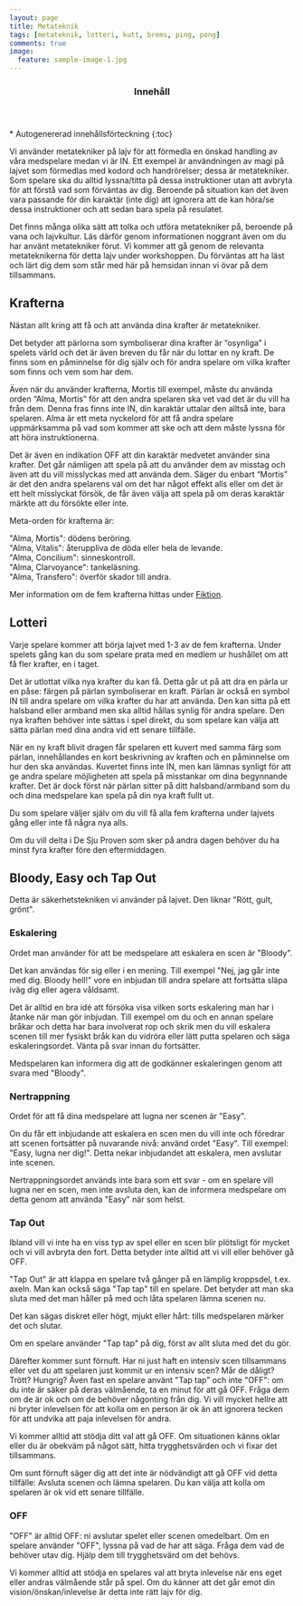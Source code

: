 ```yaml
---
layout: page
title: Metateknik
tags: [metateknik, lotteri, kutt, brems, ping, pong]
comments: true
image:
  feature: sample-image-1.jpg
---
```


<section id="table-of-contents" class="toc">
  <header>
    <h3>Innehåll</h3>
  </header>
<div id="drawer" markdown="1">
*  Autogenererad innehållsförteckning
{:toc}
</div>
</section><!-- /#table-of-contents -->

Vi använder metatekniker på lajv för att förmedla en önskad handling av våra medspelare medan vi är IN. Ett exempel är användningen av magi på lajvet som förmedlas med kodord och handrörelser; dessa är metatekniker. Som spelare ska du alltid lyssna/titta på dessa instruktioner utan att avbryta för att förstå vad som förväntas av dig. Beroende på situation kan det även vara passande för din karaktär (inte dig) att ignorera att de kan höra/se dessa instruktioner och att sedan bara spela på resulatet.

Det finns många olika sätt att tolka och utföra metatekniker på, beroende på vana och lajvkultur. Läs därför genom informationen noggrant även om du har använt metatekniker förut. Vi kommer att gå genom de relevanta metateknikerna för detta lajv under workshoppen. Du förväntas att ha läst och lärt dig dem som står med här på hemsidan innan vi övar på dem tillsammans.

## Krafterna

Nästan allt kring att få och att använda dina krafter är metatekniker. 

Det betyder att  pärlorna som symboliserar dina krafter är “osynliga” i spelets värld och det är även breven du får när du lottar en ny kraft. De finns som en påminnelse för dig själv och för andra spelare om vilka krafter som finns och vem som har dem.

Även när du använder krafterna, Mortis till exempel, måste du använda orden “Alma, Mortis” för att den andra spelaren ska vet vad det är du vill ha från dem. Denna fras finns inte IN, din karaktär uttalar den alltså inte, bara spelaren. Alma är ett meta nyckelord för att få andra spelare uppmärksamma på vad som kommer att ske och att dem måste lyssna för att höra instruktionerna. 

Det är även en indikation OFF att din karaktär medvetet använder sina krafter. Det går nämligen att spela på att du använder dem av misstag och även att du vill misslyckas med att använda dem. Säger du enbart “Mortis” är det den andra spelarens val om det har något effekt alls eller om det är ett helt misslyckat försök, de får även välja att spela på om deras karaktär märkte att du försökte eller inte. 

Meta-orden för krafterna är:

"Alma, Mortis": dödens beröring.  
"Alma, Vitalis": återuppliva de döda eller hela de levande.  
"Alma, Concilium": sinneskontroll.  
"Alma, Clarvoyance": tankeläsning.  
"Alma, Transfero": överför skador till andra.  

Mer information om de fem krafterna hittas under [Fiktion](/fiktion/).

## Lotteri

Varje spelare kommer att börja lajvet med 1-3 av de fem krafterna. Under spelets gång kan du som spelare prata med en medlem ur hushållet om att få fler krafter, en i taget. 

Det är utlottat vilka nya krafter du kan få. Detta går ut på att dra en pärla ur en påse: färgen på pärlan symboliserar en kraft. Pärlan är också en symbol IN till andra spelare om vilka krafter du har att använda. Den kan sitta på ett halsband eller armband men ska alltid hållas synlig för andra spelare. Den nya kraften behöver inte sättas i spel direkt, du som spelare kan välja att sätta pärlan med dina andra vid ett senare tillfälle.

När en ny kraft blivit dragen får spelaren ett kuvert med samma färg som pärlan, innehållandes en kort beskrivning av kraften och en påminnelse om hur den ska användas. Kuvertet finns inte IN, men kan lämnas synligt för att ge andra spelare möjligheten att spela på misstankar om dina begynnande krafter. Det är dock först när pärlan sitter på ditt halsband/armband som du och dina medspelare kan spela på din nya kraft fullt ut.

Du som spelare väljer själv om du vill få alla fem krafterna under lajvets gång eller inte få några nya alls.

Om du vill delta i De Sju Proven som sker på andra dagen behöver du ha minst fyra krafter före den eftermiddagen.

## Bloody, Easy och Tap Out

Detta är säkerhetstekniken vi använder på lajvet. Den liknar "Rött, gult, grönt".

### Eskalering

Ordet man använder för att be medspelare att eskalera en scen är "Bloody".

Det kan användas för sig eller i en mening. Till exempel "Nej, jag går inte med dig. Bloody hell!" vore en inbjudan till andra spelare att fortsätta släpa iväg dig eller agera våldsamt.

Det är alltid en bra idé att försöka visa vilken sorts eskalering man har i åtanke när man gör inbjudan. Till exempel om du och en annan spelare bråkar och detta har bara involverat rop och skrik men du vill eskalera scenen till mer fysiskt bråk kan du vidröra eller lätt putta spelaren och säga eskaleringsordet. Vänta på svar innan du fortsätter.

Medspelaren kan informera dig att de godkänner eskaleringen genom att svara med "Bloody".

### Nertrappning

Ordet för att få dina medspelare att lugna ner scenen är "Easy".

On du får ett inbjudande att eskalera en scen men du vill inte och föredrar att scenen fortsätter på nuvarande nivå: använd ordet "Easy". Till exempel: "Easy, lugna ner dig!". Detta nekar inbjudandet att eskalera, men avslutar inte scenen.

Nertrappningsordet används inte bara som ett svar - om en spelare vill lugna ner en scen, men inte avsluta den, kan de informera medspelare om detta genom att använda "Easy" när som helst.

### Tap Out
Ibland vill vi inte ha en viss typ av spel eller en scen blir plötsligt för mycket och vi vill avbryta den fort. Detta betyder inte alltid att vi vill eller behöver gå OFF.

"Tap Out" är att klappa en spelare två gånger på en lämplig kroppsdel, t.ex. axeln. Man kan också säga "Tap tap" till en spelare. Det betyder att man ska sluta med det man håller på med och låta spelaren lämna scenen nu.

Det kan sägas diskret eller högt, mjukt eller hårt: tills medspelaren märker det och slutar.

Om en spelare använder "Tap tap" på dig, först av allt sluta med det du gör.

Därefter kommer sunt förnuft. Har ni just haft en intensiv scen tillsammans eller vet du att spelaren just kommit ur en intensiv scen? Mår de dåligt? Trött? Hungrig? Även fast en spelare använt "Tap tap" och inte "OFF": om du inte är säker på deras välmående, ta en minut för att gå OFF. Fråga dem om de är ok och om de behöver någonting från dig. Vi vill mycket hellre att ni bryter inlevelsen för att kolla om en person är ok än att ignorera tecken för att undvika att paja inlevelsen för andra.

Vi kommer alltid att stödja ditt val att gå OFF. Om situationen känns oklar eller du är obekväm på något sätt, hitta trygghetsvärden och vi fixar det tillsammans.

Om sunt förnuft säger dig att det inte är nödvändigt att gå OFF vid detta tillfälle: Avsluta scenen och lämna spelaren. Du kan välja att kolla om spelaren är ok vid ett senare tillfälle.

### OFF

"OFF" är alltid OFF: ni avslutar spelet eller scenen omedelbart. Om en spelare använder "OFF", lyssna på vad de har att säga. Fråga dem vad de behöver utav dig. Hjälp dem till trygghetsvärd om det behövs.

Vi kommer alltid att stödja en spelares val att bryta inlevelse när ens eget eller andras välmående står på spel. Om du känner att det går emot din vision/önskan/inlevelse är detta inte rätt lajv för dig.
